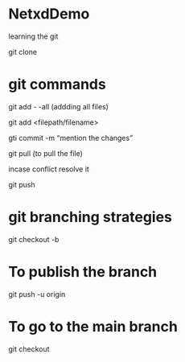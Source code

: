 # NetxdDemo
learning the git

git clone <repository>
# git commands
git add - -all  (addding all files)

git add <filepath/filename>

gti commit -m “mention the changes”

git pull (to pull the file)

incase conflict resolve it

git push

# git branching strategies

git checkout -b <branch name>

# To publish the branch

git push -u origin <branch name>

# To go to the main branch

git checkout <branchname>
